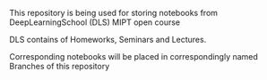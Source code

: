 This repository is being used for storing notebooks from DeepLearningSchool (DLS) MIPT open course

DLS contains of Homeworks, Seminars and Lectures.

Corresponding notebooks will be placed in correspondingly named Branches of this repository
